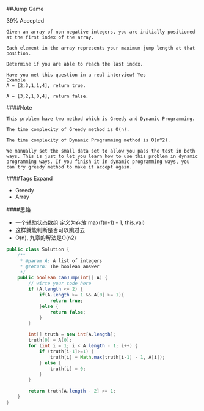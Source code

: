 ##Jump Game

39% Accepted

	Given an array of non-negative integers, you are initially positioned at the first index of the array.

	Each element in the array represents your maximum jump length at that position.

	Determine if you are able to reach the last index.

	Have you met this question in a real interview? Yes
	Example
	A = [2,3,1,1,4], return true.

	A = [3,2,1,0,4], return false.

####Note

	This problem have two method which is Greedy and Dynamic Programming.

	The time complexity of Greedy method is O(n).

	The time complexity of Dynamic Programming method is O(n^2).

	We manually set the small data set to allow you pass the test in both ways. This is just to let you learn how to use this problem in dynamic programming ways. If you finish it in dynamic programming ways, you can try greedy method to make it accept again.

####Tags Expand
- Greedy
- Array

####思路
- 一个辅助状态数组 定义为存放 max(f(n-1) - 1, this.val)
- 这样就能判断是否可以跳过去
- O(n), 九章的解法是O(n2)

```java
public class Solution {
    /**
     * @param A: A list of integers
     * @return: The boolean answer
     */
    public boolean canJump(int[] A) {
        // wirte your code here
        if (A.length <= 2) {
            if(A.length >= 1 && A[0] >= 1){
                return true;
            }else {
                return false;
            }
        }

        int[] truth = new int[A.length];
        truth[0] = A[0];
        for (int i = 1; i < A.length - 1; i++) {
            if (truth[i-1]>=1) {
                truth[i] = Math.max(truth[i-1] - 1, A[i]);
            } else {
                truth[i] = 0;
            }
        }

        return truth[A.length - 2] >= 1;
    }
}


```
